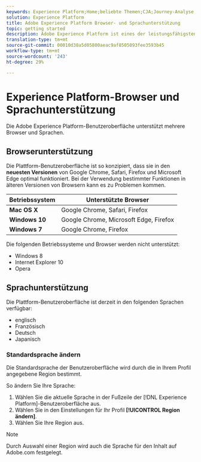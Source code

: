```yaml
---
keywords: Experience Platform;Home;beliebte Themen;CJA;Journey-Analyse;Kundenanalysen;Journey-Analyse;Kampagne-Orchestrierung;Orchestrierung;Kundenorientierung;Journey;Journey;Journey-Orchestrierung;Funktion;Region
solution: Experience Platform
title: Adobe Experience Platform Browser- und Sprachunterstützung
topic: getting started
description: Adobe Experience Platform ist eines der leistungsfähigsten, flexibelsten und offensten auf dem Markt verfügbaren Systeme für die Einrichtung und Verwaltung umfassender Lösungen zur Umsetzung starker Kundenerlebnisse. Mit Adobe Experience Platform können Unternehmen Kundendaten und Content aus beliebigen Systemen zentral zusammenführen und standardisieren sowie mithilfe von Datenwissenschaft und maschinellem Lernen die Gestaltung und Bereitstellung umfassender, personalisierter Erlebnisse erheblich verbessern.
translation-type: tm+mt
source-git-commit: 00010d38a5d05800aeac9af8505093fee3593b45
workflow-type: tm+mt
source-wordcount: '243'
ht-degree: 29%

---
```



# Experience Platform-Browser und Sprachunterstützung

Die Adobe Experience Platform-Benutzeroberfläche unterstützt mehrere Browser und Sprachen.

## Browserunterstützung

Die Plattform-Benutzeroberfläche ist so konzipiert, dass sie in den **neuesten Versionen** von Google Chrome, Safari, Firefox und Microsoft Edge optimal funktioniert. Bei der Verwendung bestimmter Funktionen in älteren Versionen von Browsern kann es zu Problemen kommen.

| Betriebssystem | Unterstützte Browser |
|---|---|
| **Mac OS X** | Google Chrome, Safari, Firefox |
| **Windows 10** | Google Chrome, Microsoft Edge, Firefox |
| **Windows 7** | Google Chrome, Firefox |

Die folgenden Betriebssysteme und Browser werden nicht unterstützt:

* Windows 8
* Internet Explorer 10
* Opera

## Sprachunterstützung

Die Plattform-Benutzeroberfläche ist derzeit in den folgenden Sprachen verfügbar:

* englisch
* Französisch
* Deutsch
* Japanisch

### Standardsprache ändern

Die Standardsprache der Benutzeroberfläche wird durch die in Ihrem Profil angegebene Region bestimmt.

So ändern Sie Ihre Sprache:

1. Wählen Sie die aktuelle Sprache in der Fußzeile der [!DNL Experience Platform]-Benutzeroberfläche aus.
2. Wählen Sie in den Einstellungen für Ihr Profil **[!UICONTROL Region ändern]**.
3. Wählen Sie Ihre Region aus.

>[!NOTE]
>
> Durch Auswahl einer Region wird auch die Sprache für den Inhalt auf Adobe.com festgelegt.